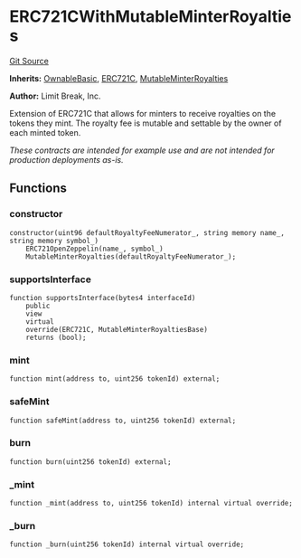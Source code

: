 # ERC721CWithMutableMinterRoyalties
[Git Source](https://github.com/zanzai-dev/creator-token-standards/blob/e3ca932d2edc594487078ba2c4da4e803f84d6a3/src/examples/erc721c/ERC721CWithMutableMinterRoyalties.sol)

**Inherits:**
[OwnableBasic](/src/access/OwnableBasic.sol/abstract.OwnableBasic.md), [ERC721C](/src/erc721c/ERC721C.sol/abstract.ERC721C.md), [MutableMinterRoyalties](/src/programmable-royalties/MutableMinterRoyalties.sol/abstract.MutableMinterRoyalties.md)

**Author:**
Limit Break, Inc.

Extension of ERC721C that allows for minters to receive royalties on the tokens they mint.
The royalty fee is mutable and settable by the owner of each minted token.

*These contracts are intended for example use and are not intended for production deployments as-is.*


## Functions
### constructor


```solidity
constructor(uint96 defaultRoyaltyFeeNumerator_, string memory name_, string memory symbol_)
    ERC721OpenZeppelin(name_, symbol_)
    MutableMinterRoyalties(defaultRoyaltyFeeNumerator_);
```

### supportsInterface


```solidity
function supportsInterface(bytes4 interfaceId)
    public
    view
    virtual
    override(ERC721C, MutableMinterRoyaltiesBase)
    returns (bool);
```

### mint


```solidity
function mint(address to, uint256 tokenId) external;
```

### safeMint


```solidity
function safeMint(address to, uint256 tokenId) external;
```

### burn


```solidity
function burn(uint256 tokenId) external;
```

### _mint


```solidity
function _mint(address to, uint256 tokenId) internal virtual override;
```

### _burn


```solidity
function _burn(uint256 tokenId) internal virtual override;
```

